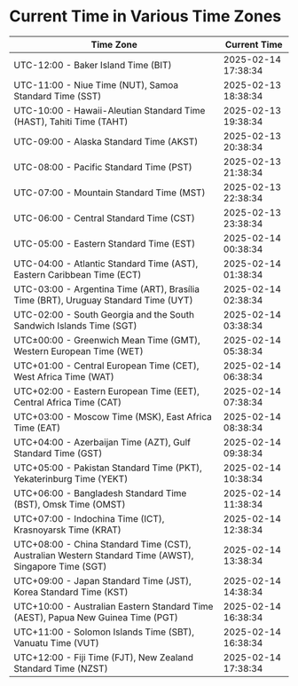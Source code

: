 # Current Time in Various Time Zones

| Time Zone | Current Time |
|-----------|--------------|
| UTC-12:00 - Baker Island Time (BIT) | 2025-02-14 17:38:34 |
| UTC-11:00 - Niue Time (NUT), Samoa Standard Time (SST) | 2025-02-13 18:38:34 |
| UTC-10:00 - Hawaii-Aleutian Standard Time (HAST), Tahiti Time (TAHT) | 2025-02-13 19:38:34 |
| UTC-09:00 - Alaska Standard Time (AKST) | 2025-02-13 20:38:34 |
| UTC-08:00 - Pacific Standard Time (PST) | 2025-02-13 21:38:34 |
| UTC-07:00 - Mountain Standard Time (MST) | 2025-02-13 22:38:34 |
| UTC-06:00 - Central Standard Time (CST) | 2025-02-13 23:38:34 |
| UTC-05:00 - Eastern Standard Time (EST) | 2025-02-14 00:38:34 |
| UTC-04:00 - Atlantic Standard Time (AST), Eastern Caribbean Time (ECT) | 2025-02-14 01:38:34 |
| UTC-03:00 - Argentina Time (ART), Brasília Time (BRT), Uruguay Standard Time (UYT) | 2025-02-14 02:38:34 |
| UTC-02:00 - South Georgia and the South Sandwich Islands Time (SGT) | 2025-02-14 03:38:34 |
| UTC±00:00 - Greenwich Mean Time (GMT), Western European Time (WET) | 2025-02-14 05:38:34 |
| UTC+01:00 - Central European Time (CET), West Africa Time (WAT) | 2025-02-14 06:38:34 |
| UTC+02:00 - Eastern European Time (EET), Central Africa Time (CAT) | 2025-02-14 07:38:34 |
| UTC+03:00 - Moscow Time (MSK), East Africa Time (EAT) | 2025-02-14 08:38:34 |
| UTC+04:00 - Azerbaijan Time (AZT), Gulf Standard Time (GST) | 2025-02-14 09:38:34 |
| UTC+05:00 - Pakistan Standard Time (PKT), Yekaterinburg Time (YEKT) | 2025-02-14 10:38:34 |
| UTC+06:00 - Bangladesh Standard Time (BST), Omsk Time (OMST) | 2025-02-14 11:38:34 |
| UTC+07:00 - Indochina Time (ICT), Krasnoyarsk Time (KRAT) | 2025-02-14 12:38:34 |
| UTC+08:00 - China Standard Time (CST), Australian Western Standard Time (AWST), Singapore Time (SGT) | 2025-02-14 13:38:34 |
| UTC+09:00 - Japan Standard Time (JST), Korea Standard Time (KST) | 2025-02-14 14:38:34 |
| UTC+10:00 - Australian Eastern Standard Time (AEST), Papua New Guinea Time (PGT) | 2025-02-14 16:38:34 |
| UTC+11:00 - Solomon Islands Time (SBT), Vanuatu Time (VUT) | 2025-02-14 16:38:34 |
| UTC+12:00 - Fiji Time (FJT), New Zealand Standard Time (NZST) | 2025-02-14 17:38:34 |
